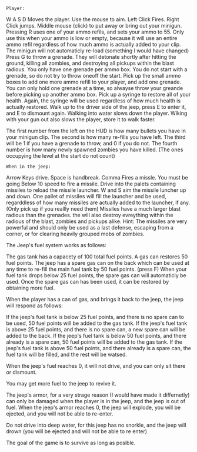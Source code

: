 
    Player:
W A S D Moves the player. Use the mouse to aim. Left Click Fires. Right Click jumps. Middle mouse (click) to put away or bring out your minigun.
Pressing R uses one of your ammo refils, and sets your ammo to 55. Only use this when your ammo is low or empty, because it will use an entire ammo refil regardless of how much ammo is actually added to your clip.
The minigun will not automaticly re-load (something I would have changed)
Press G to throw a grenade. They will detonate shortly after hitting the ground, killing all zombies, and destroying all pickups within the blast radious. You only have one grenade per ammo box. You do not start with a grenade, so do not try to throw oneoff the start.
Pick up the small ammo boxes to add one more ammo refill to your player, and add one grenade. You can only hold one grenade at a time, so alwayse throw your greande before picking up another ammo box.
Pick up a syringe to restore all of your health. Again, the syringe will be used regardless of how much health is actually restored.
Walk up to the driver side of the jeep,  press E to enter it, and E to dismount again.
Walking into water slows down the player. 
Wlking with your gun out also slows the player, store it to walk faster.

The first number from the left on the HUD is how many bullets you have in your minigun clip.
The second is how many re-fills you have left.
The third will be 1 if you have a grenade to throw, and 0 if you do not.
The fourth number is how many newly spawned zombies you have killed. (The ones occupying the level at the start do not count)


    When in the jeep:
Arrow Keys drive. Space is handbreak. Comma Fires a missle. You must be going Below 10 speed to fire a missile. Drive into the palets containing missiles to reload the missile launcher.
W and S aim the missile luncher up and down. One pallet of missiles will fill the launcher and be used, regarddless of how many missiles are actually added to the launcher, if any. (Only pick up if you reallly need them)
Missiles have a much larger blast radious than the grenades. the will also destroy evreything within the radious of the blast, zombies and pickups alike. 
Hint: The missiles are very powerful and should only be used as a last defense, escaping from a corner, or for clearing heavily grouped mobs of zombies.

The Jeep's fuel system works as follows: 

The gas tank has a capacety of 100 total fuel points.
A gas can restores 50 fuel points.
The jeep has a spare gas can on the back which can be used at any time to re-fill the main fuel tank by 50 fuel points. (press F)
When your fuel tank drops below 25 fuel points, the spare gas can will  automaticly be used.
Once the spare gas can has been used, it can be restored by obtaining more fuel.

When the player has a can of gas, and brings it back to the jeep, the jeep will respond as follows:

If the jeep's fuel tank is below 25 fuel points, and there is no spare can to be used,  50 fuel points will be added to the gas tank.
If the jeep's fuel tank is above 25 fuel points, and there is no spare can, a new spare can will be added to the back.
If the jeep's fuel tank is below 50 fuel points, and there already is a spare can, 50 fuel points will be added to the gas tank.
If the jeep's fuel tank is above 50 fuel points, and there already is a spare can, the fuel tank will be filled, and the rest will be watsed.

When the jeep's fuel reaches 0, it will not drive, and you can only sit there or dismount.

You may get more fuel to the jeep to revive it.

The jeep's armor, for a very strage reason (I would have made it differnetly) can only be damaged when the player is in the jeep, and the jeep is out of fuel.
When the jeep's armor reaches 0, the jeep will explode, you will be ejected, and you will not be able to re-enter.

Do not drive into deep water, for this jeep has no snorkle, and the jeep will drown (you will be ejected and will not be able to re enter)

The goal of the game is to survive as long as posible.




